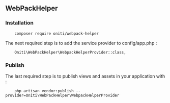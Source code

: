 
## WebPackHelper ##
 
### Installation ###
 
```
    composer require oniti/webpack-helper
```
 
The next required step is to add the service provider to config/app.php :
```
    Oniti\WebPackHelper\WebpackHelperProvider::class,
```

### Publish ###
 
The last required step is to publish views and assets in your application with :
```
    php artisan vendor:publish --provider=Oniti\WebPackHelper\WebpackHelperProvider
```